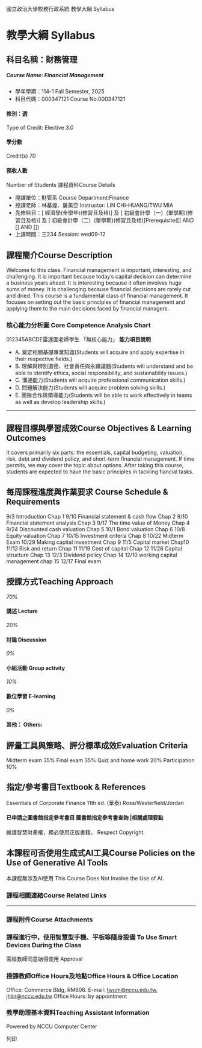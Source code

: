 國立政治大學校務行政系統 教學大綱 Syllabus
# 教學大綱 Syllabus
##  科目名稱：財務管理
#####  Course Name: Financial Management
  * 學年學期：114-1 Fall Semester, 2025 
  * 科目代碼：000347121 Course No.000347121


#### 修別：選
Type of Credit: Elective 
_3.0_
#### 學分數
Credit(s)
_70_
#### 預收人數
Number of Students
課程資料Course Details
  * 開課單位：財管系 Course Department:Finance 
  * 授課老師：林基煌、屠美亞 Instructor: LIN CHI-HUANG/TWU MIA 
  * 先修科目：[ 經濟學(全學年)(修習且及格)] 及 [ 初級會計學（一）(單學期)(修習且及格)] 及 [ 初級會計學（二）(單學期)(修習且及格)]Prerequisite([] AND [] AND [])
  * 上課時間：三234 Session: wed09-12


##  課程簡介Course Description
Welcome to this class. Financial management is important, interesting, and challenging. It is important because today’s capital decision can determine a business years ahead. It is interesting because it often involves huge sums of money. It is challenging because financial decisions are rarely cut and dried. 
This course is a fundamental class of financial management. It focuses on setting out the basic principles of financial management and applying them to the main decisions faced by financial managers.
###  核心能力分析圖 Core Competence Analysis Chart
012345ABCDE雷達圖老師學生
「無核心能力」 
**能力項目說明**
  * A. 奠定相關基礎專業知識(Students will acquire and apply expertise in their respective fields.)
  * B. 理解與辨別道德、社會責任與永續議題(Students will understand and be able to identify ethics, social responsibility, and sustainability issues.)
  * C. 溝通能力(Students will acquire professional communication skills.)
  * D. 問題解決能力(Students will acquire problem solving skills.)
  * E. 團隊合作與領導能力(Students will be able to work effectively in teams as well as develop leadership skills.)


* * *
##  課程目標與學習成效Course Objectives & Learning Outcomes 
It covers primarily six parts: the essentials, capital budgeting, valuation, risk, debt and dividend policy, and short-term financial management. If time permits, we may cover the topic about options.
After taking this course, students are expected to have the basic principles in tackling fiancial tasks. 
##  每周課程進度與作業要求 Course Schedule & Requirements
9/3 Introduction Chap 1
9/10 Financial statement & cash flow Chap 2
9/10 Financial statement analysis Chap 3 
9/17 The time value of Money Chap 4
9/24 Discounted cash valuation Chap 5
10/1 Bond valuation Chap 6
10/8 Equity valuation Chap 7
10/15 Investment criteria Chap 8
10/22 Midterm Exam 
10/29 Making capital investment Chap 9 
11/5 Capital market Chap10 
11/12 Risk and return Chap 11
11/19 Cost of capital Chap 12
11/26 Capital structure Chap 13
12/3 Dividend policy Chap 14
12/10 working capital management chap 15
12/17 Final exam 
##  授課方式Teaching Approach
_70%_
####  講述 Lecture
_20%_
####  討論 Discussion
_0%_
####  小組活動 Group activity
_10%_
####  數位學習 E-learning
_0%_
####  其他： Others:
##  評量工具與策略、評分標準成效Evaluation Criteria
Midterm exam 35%
Final exam 35%
Quiz and home work 20%
Participation 10%
##  指定/參考書目Textbook & References
Essentials of Corporate Finance 11th ed. (華泰)
Ross/Westerfield/Jordan
####  已申請之圖書館指定參考書目  圖書館指定參考書查詢 |相關處理要點
維護智慧財產權，務必使用正版書籍。 Respect Copyright.
##  本課程可否使用生成式AI工具Course Policies on the Use of Generative AI Tools
本課程無涉及AI使用 This Course Does Not Involve the Use of AI.
###  課程相關連結Course Related Links
* * *
###  課程附件Course Attachments
###  課程進行中，使用智慧型手機、平板等隨身設備 To Use Smart Devices During the Class
需經教師同意始得使用  Approval
###  授課教師Office Hours及地點Office Hours & Office Location
Office: Commerce Bldg, RM808.
E-mail: twum@nccu.edu.tw, jhlin@nccu.edu.tw 
Office Hours: by appointment
###  教學助理基本資料Teaching Assistant Information
Powered by NCCU Computer Center
  
列印
